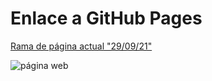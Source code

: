 # Enlace a GitHub Pages

[Rama de página actual "29/09/21"](https://robermejia.github.io/portafolio/)
  
![página web](https://robermejia.com/img/preview/vista-previa.png)

